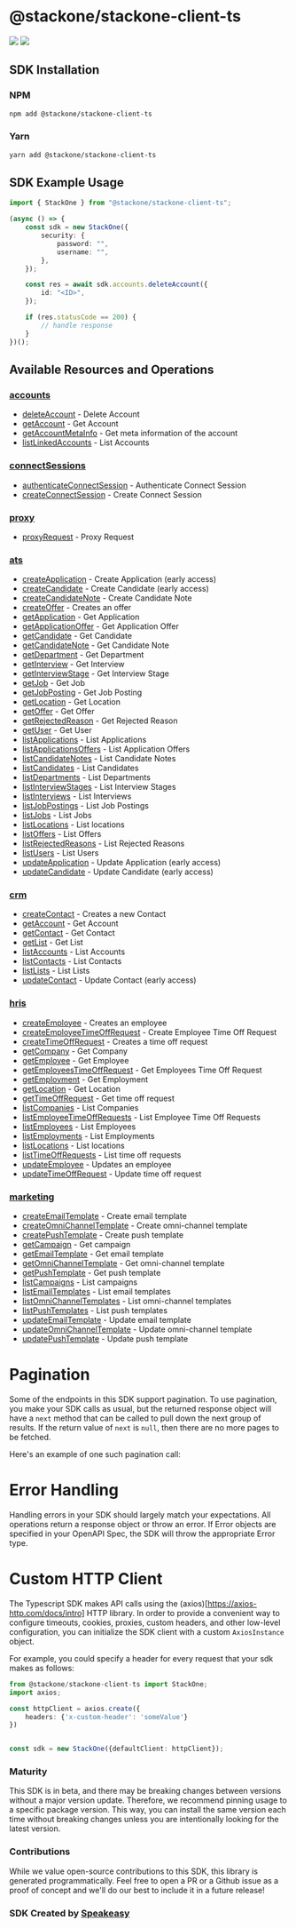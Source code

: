 # @stackone/stackone-client-ts

<div align="left">
    <a href="https://speakeasyapi.dev/"><img src="https://custom-icon-badges.demolab.com/badge/-Built%20By%20Speakeasy-212015?style=for-the-badge&logoColor=FBE331&logo=speakeasy&labelColor=545454" /></a>
    <a href="https://github.com/StackOneHQ/stackone-client-typescript.git/actions"><img src="https://img.shields.io/github/actions/workflow/status/speakeasy-sdks/bolt-php/speakeasy_sdk_generation.yml?style=for-the-badge" /></a>
    
</div>

<!-- Start SDK Installation -->
## SDK Installation

### NPM

```bash
npm add @stackone/stackone-client-ts
```

### Yarn

```bash
yarn add @stackone/stackone-client-ts
```
<!-- End SDK Installation -->

## SDK Example Usage
<!-- Start SDK Example Usage -->
```typescript
import { StackOne } from "@stackone/stackone-client-ts";

(async () => {
    const sdk = new StackOne({
        security: {
            password: "",
            username: "",
        },
    });

    const res = await sdk.accounts.deleteAccount({
        id: "<ID>",
    });

    if (res.statusCode == 200) {
        // handle response
    }
})();

```
<!-- End SDK Example Usage -->

<!-- Start SDK Available Operations -->
## Available Resources and Operations


### [accounts](docs/sdks/accounts/README.md)

* [deleteAccount](docs/sdks/accounts/README.md#deleteaccount) - Delete Account
* [getAccount](docs/sdks/accounts/README.md#getaccount) - Get Account
* [getAccountMetaInfo](docs/sdks/accounts/README.md#getaccountmetainfo) - Get meta information of the account
* [listLinkedAccounts](docs/sdks/accounts/README.md#listlinkedaccounts) - List Accounts

### [connectSessions](docs/sdks/connectsessions/README.md)

* [authenticateConnectSession](docs/sdks/connectsessions/README.md#authenticateconnectsession) - Authenticate Connect Session
* [createConnectSession](docs/sdks/connectsessions/README.md#createconnectsession) - Create Connect Session

### [proxy](docs/sdks/proxy/README.md)

* [proxyRequest](docs/sdks/proxy/README.md#proxyrequest) - Proxy Request

### [ats](docs/sdks/ats/README.md)

* [createApplication](docs/sdks/ats/README.md#createapplication) - Create Application (early access)
* [createCandidate](docs/sdks/ats/README.md#createcandidate) - Create Candidate (early access)
* [createCandidateNote](docs/sdks/ats/README.md#createcandidatenote) - Create Candidate Note
* [createOffer](docs/sdks/ats/README.md#createoffer) - Creates an offer
* [getApplication](docs/sdks/ats/README.md#getapplication) - Get Application
* [getApplicationOffer](docs/sdks/ats/README.md#getapplicationoffer) - Get Application Offer
* [getCandidate](docs/sdks/ats/README.md#getcandidate) - Get Candidate
* [getCandidateNote](docs/sdks/ats/README.md#getcandidatenote) - Get Candidate Note
* [getDepartment](docs/sdks/ats/README.md#getdepartment) - Get Department
* [getInterview](docs/sdks/ats/README.md#getinterview) - Get Interview
* [getInterviewStage](docs/sdks/ats/README.md#getinterviewstage) - Get Interview Stage
* [getJob](docs/sdks/ats/README.md#getjob) - Get Job
* [getJobPosting](docs/sdks/ats/README.md#getjobposting) - Get Job Posting
* [getLocation](docs/sdks/ats/README.md#getlocation) - Get Location
* [getOffer](docs/sdks/ats/README.md#getoffer) - Get Offer
* [getRejectedReason](docs/sdks/ats/README.md#getrejectedreason) - Get Rejected Reason
* [getUser](docs/sdks/ats/README.md#getuser) - Get User
* [listApplications](docs/sdks/ats/README.md#listapplications) - List Applications
* [listApplicationsOffers](docs/sdks/ats/README.md#listapplicationsoffers) - List Application Offers
* [listCandidateNotes](docs/sdks/ats/README.md#listcandidatenotes) - List Candidate Notes
* [listCandidates](docs/sdks/ats/README.md#listcandidates) - List Candidates
* [listDepartments](docs/sdks/ats/README.md#listdepartments) - List Departments
* [listInterviewStages](docs/sdks/ats/README.md#listinterviewstages) - List Interview Stages
* [listInterviews](docs/sdks/ats/README.md#listinterviews) - List Interviews
* [listJobPostings](docs/sdks/ats/README.md#listjobpostings) - List Job Postings
* [listJobs](docs/sdks/ats/README.md#listjobs) - List Jobs
* [listLocations](docs/sdks/ats/README.md#listlocations) - List locations
* [listOffers](docs/sdks/ats/README.md#listoffers) - List Offers
* [listRejectedReasons](docs/sdks/ats/README.md#listrejectedreasons) - List Rejected Reasons
* [listUsers](docs/sdks/ats/README.md#listusers) - List Users
* [updateApplication](docs/sdks/ats/README.md#updateapplication) - Update Application (early access)
* [updateCandidate](docs/sdks/ats/README.md#updatecandidate) - Update Candidate (early access)

### [crm](docs/sdks/crm/README.md)

* [createContact](docs/sdks/crm/README.md#createcontact) - Creates a new Contact
* [getAccount](docs/sdks/crm/README.md#getaccount) - Get Account
* [getContact](docs/sdks/crm/README.md#getcontact) - Get Contact
* [getList](docs/sdks/crm/README.md#getlist) - Get List
* [listAccounts](docs/sdks/crm/README.md#listaccounts) - List Accounts
* [listContacts](docs/sdks/crm/README.md#listcontacts) - List Contacts
* [listLists](docs/sdks/crm/README.md#listlists) - List Lists
* [updateContact](docs/sdks/crm/README.md#updatecontact) - Update Contact (early access)

### [hris](docs/sdks/hris/README.md)

* [createEmployee](docs/sdks/hris/README.md#createemployee) - Creates an employee
* [createEmployeeTimeOffRequest](docs/sdks/hris/README.md#createemployeetimeoffrequest) - Create Employee Time Off Request
* [createTimeOffRequest](docs/sdks/hris/README.md#createtimeoffrequest) - Creates a time off request
* [getCompany](docs/sdks/hris/README.md#getcompany) - Get Company
* [getEmployee](docs/sdks/hris/README.md#getemployee) - Get Employee
* [getEmployeesTimeOffRequest](docs/sdks/hris/README.md#getemployeestimeoffrequest) - Get Employees Time Off Request
* [getEmployment](docs/sdks/hris/README.md#getemployment) - Get Employment
* [getLocation](docs/sdks/hris/README.md#getlocation) - Get Location
* [getTimeOffRequest](docs/sdks/hris/README.md#gettimeoffrequest) - Get time off request
* [listCompanies](docs/sdks/hris/README.md#listcompanies) - List Companies
* [listEmployeeTimeOffRequests](docs/sdks/hris/README.md#listemployeetimeoffrequests) - List Employee Time Off Requests
* [listEmployees](docs/sdks/hris/README.md#listemployees) - List Employees
* [listEmployments](docs/sdks/hris/README.md#listemployments) - List Employments
* [listLocations](docs/sdks/hris/README.md#listlocations) - List locations
* [listTimeOffRequests](docs/sdks/hris/README.md#listtimeoffrequests) - List time off requests
* [updateEmployee](docs/sdks/hris/README.md#updateemployee) - Updates an employee
* [updateTimeOffRequest](docs/sdks/hris/README.md#updatetimeoffrequest) - Update time off request

### [marketing](docs/sdks/marketing/README.md)

* [createEmailTemplate](docs/sdks/marketing/README.md#createemailtemplate) - Create email template
* [createOmniChannelTemplate](docs/sdks/marketing/README.md#createomnichanneltemplate) - Create omni-channel template
* [createPushTemplate](docs/sdks/marketing/README.md#createpushtemplate) - Create push template
* [getCampaign](docs/sdks/marketing/README.md#getcampaign) - Get campaign
* [getEmailTemplate](docs/sdks/marketing/README.md#getemailtemplate) - Get email template
* [getOmniChannelTemplate](docs/sdks/marketing/README.md#getomnichanneltemplate) - Get omni-channel template
* [getPushTemplate](docs/sdks/marketing/README.md#getpushtemplate) - Get push template
* [listCampaigns](docs/sdks/marketing/README.md#listcampaigns) - List campaigns
* [listEmailTemplates](docs/sdks/marketing/README.md#listemailtemplates) - List email templates
* [listOmniChannelTemplates](docs/sdks/marketing/README.md#listomnichanneltemplates) - List omni-channel templates
* [listPushTemplates](docs/sdks/marketing/README.md#listpushtemplates) - List push templates
* [updateEmailTemplate](docs/sdks/marketing/README.md#updateemailtemplate) - Update email template
* [updateOmniChannelTemplate](docs/sdks/marketing/README.md#updateomnichanneltemplate) - Update omni-channel template
* [updatePushTemplate](docs/sdks/marketing/README.md#updatepushtemplate) - Update push template
<!-- End SDK Available Operations -->



<!-- Start Dev Containers -->

<!-- End Dev Containers -->



<!-- Start Pagination -->
# Pagination

Some of the endpoints in this SDK support pagination. To use pagination, you make your SDK calls as usual, but the
returned response object will have a `next` method that can be called to pull down the next group of results. If the
return value of `next` is `null`, then there are no more pages to be fetched.

Here's an example of one such pagination call:
<!-- End Pagination -->



<!-- Start Error Handling -->
# Error Handling

Handling errors in your SDK should largely match your expectations.  All operations return a response object or throw an error.  If Error objects are specified in your OpenAPI Spec, the SDK will throw the appropriate Error type.


<!-- End Error Handling -->



<!-- Start Custom HTTP Client -->
# Custom HTTP Client

The Typescript SDK makes API calls using the (axios)[https://axios-http.com/docs/intro] HTTP library.  In order to provide a convenient way to configure timeouts, cookies, proxies, custom headers, and other low-level configuration, you can initialize the SDK client with a custom `AxiosInstance` object.


For example, you could specify a header for every request that your sdk makes as follows:

```typescript
from @stackone/stackone-client-ts import StackOne;
import axios;

const httpClient = axios.create({
    headers: {'x-custom-header': 'someValue'}
})


const sdk = new StackOne({defaultClient: httpClient});
```


<!-- End Custom HTTP Client -->

<!-- Placeholder for Future Speakeasy SDK Sections -->



### Maturity

This SDK is in beta, and there may be breaking changes between versions without a major version update. Therefore, we recommend pinning usage
to a specific package version. This way, you can install the same version each time without breaking changes unless you are intentionally
looking for the latest version.

### Contributions

While we value open-source contributions to this SDK, this library is generated programmatically.
Feel free to open a PR or a Github issue as a proof of concept and we'll do our best to include it in a future release!

### SDK Created by [Speakeasy](https://docs.speakeasyapi.dev/docs/using-speakeasy/client-sdks)
